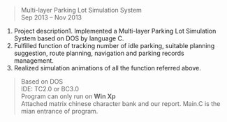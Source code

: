 

>Multi-layer Parking Lot Simulation System  
Sep 2013 – Nov 2013  



1. Project description1. Implemented a Multi-layer Parking Lot Simulation System based on DOS by language C.
2. Fulfilled function of tracking number of idle parking, suitable planning suggestion, route planning, navigation and parking records management.
3. Realized simulation animations of all the function referred above.

>Based on DOS  
IDE: TC2.0 or BC3.0  
Program can only run on **Win Xp**  
Attached matrix chinese character bank and our report.
Main.C is the mian entrance of program.

